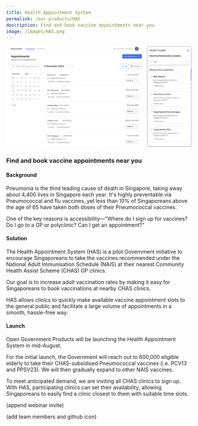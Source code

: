 ```yaml
---
title: Health Appointment System
permalink: /our-products/HAS
description: Find and book vaccine appointments near you
image: /images/HAS.png
---
```

![](/images/HAS.png)

### Find and book vaccine appointments near you

#### Background 

Pneumonia is the third leading cause of death in Singapore, taking away about 4,400 lives in Singapore each year. It's highly preventable via Pneumococcal and flu vaccines, yet less than 10% of Singaporeans above the age of 65 have taken both doses of their Pneumococcal vaccines.

One of the key reasons is accessibility—"Where do I sign up for vaccines? Do I go to a GP or polyclinic? Can I get an appointment?"

#### Solution

The Health Appointment System (HAS) is a pilot Government initiative to encourage Singaporeans to take the vaccines recommended under the National Adult Immunisation Schedule (NAIS) at their nearest Community Health Assist Scheme (CHAS) GP clinics.

Our goal is to increase adult vaccination rates by making it easy for Singaporeans to book vaccinations at nearby CHAS clinics.

HAS allows clinics to quickly make available vaccine appointment slots to the general public and facilitate a large volume of appointments in a smooth, hassle-free way. 

#### Launch

Open Government Products will be launching the Health Appointment System in mid-August. 

For the initial launch, the Government will reach out to 600,000 eligible elderly to take their CHAS-subsidised Pneumococcal vaccines (i.e. PCV13 and PPSV23). We will then gradually expand to other NAIS vaccines.

To meet anticipated demand, we are inviting all CHAS clinics to sign up. With HAS, participating clinics can set their availability, allowing Singaporeans to easily find a clinic closest to them with suitable time slots. 

(append webinar invite)

(add team members and github icon)